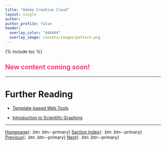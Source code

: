 ```yaml
---
title: "Adobe Creative Cloud"
layout: single
author:
author_profile: false
header:
  overlay_color: "444444"
  overlay_image: /assets/images/pattern.png
---
```


{% include toc %}

## <span style="color: #ff3870;">New content coming soon!</span>







___
# Further Reading
* [Template-based Web Tools](05-template-based-web-tools)

* [Introduction to Scientific Graphing](../02-GRAPHS/01-introduction-to-scientific-graphing)


___

[Homepage](../../index.md){: .btn  .btn--primary}
[Section Index](../00-DataVisualization-LandingPage){: .btn  .btn--primary}
[Previous](03-vector-graphics-tools){: .btn  .btn--primary}
[Next](05-template-based-web-tools){: .btn  .btn--primary}
